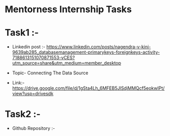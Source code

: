 # Mentorness Internship Tasks

# Task1 :-
* Linkedin post :- https://www.linkedin.com/posts/nagendra-v-kini-9639ab285_databasemanagement-primarykeys-foreignkeys-activity-7188613151070871553-vCES?utm_source=share&utm_medium=member_desktop                        
                                          
* Topic- Connecting The Data Source                                 
* Link:- https://drive.google.com/file/d/1gSta4Lh_6MFEB5JlSdjMMQcf5eokwIPt/view?usp=drivesdk

# Task2 :-
* Github Repository :-
